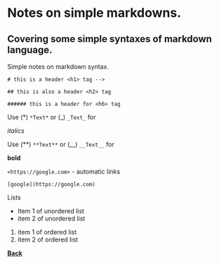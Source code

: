 # Notes on simple markdowns.

## Covering some simple syntaxes of markdown language.

Simple notes on markdown syntax.

`# this is a header <h1> tag -->`

`## this is also a header <h2> tag`

`###### this is a header for <h6> tag`

Use (*) `*Text*` or (_) `_Text_` for

*italics*

Use (**) `**Text**` or (__) `__Text__` for

**bold**

`<https://google.com>` - automatic links

`[google](https://google.com)`

Lists

* Item 1 of unordered list
* item 2 of unordered list

1. item 1 of ordered list
1. item 2 of ordered list

**[Back](README.md)**
